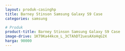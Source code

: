 ```yaml
---
layout: produk-casinghp
title: Barney Stinson Samsung Galaxy S9 Case
categories: samsung

# Produk
product-title: Barney Stinson Samsung Galaxy S9 Case
image-drive: 1KT9Ka44kcm_L_3CTAhDT2uesAXoHqG2X
harga: 90000
---
```

